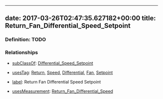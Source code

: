 
---
date: 2017-03-26T02:47:35.627182+00:00
title: Return_Fan_Differential_Speed_Setpoint
---
### Definition: TODO

### Relationships

* [subClassOf](http://www.w3.org/2000/01/rdf-schema#subClassOf): [Differential_Speed_Setpoint](https://brickschema.org/schema/1.0/Brick#Differential_Speed_Setpoint)

* [usesTag](https://brickschema.org/schema/1.0/BrickFrame#usesTag): [Return](https://brickschema.org/schema/1.0/BrickTag#Return), [Speed](https://brickschema.org/schema/1.0/BrickTag#Speed), [Differential](https://brickschema.org/schema/1.0/BrickTag#Differential), [Fan](https://brickschema.org/schema/1.0/BrickTag#Fan), [Setpoint](https://brickschema.org/schema/1.0/BrickTag#Setpoint)

* [label](http://www.w3.org/2000/01/rdf-schema#label): Return Fan Differential Speed Setpoint

* [usesMeasurement](https://brickschema.org/schema/1.0/BrickFrame#usesMeasurement): [Return_Fan_Differential_Speed](https://brickschema.org/schema/1.0/Brick#Return_Fan_Differential_Speed)
